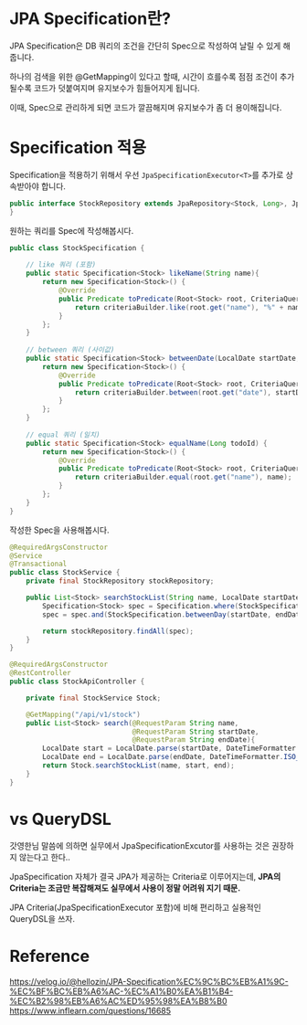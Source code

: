 # JPA Specification란?
JPA Specification은 DB 쿼리의 조건을 간단히 Spec으로 작성하여 날릴 수 있게 해줍니다.

하나의 검색을 위한 @GetMapping이 있다고 할때, 시간이 흐를수록 점점 조건이 추가될수록 코드가 덧붙여지며 유지보수가 힘들어지게 됩니다.

이때, Spec으로 관리하게 되면 코드가 깔끔해지며 유지보수가 좀 더 용이해집니다.

# Specification 적용

Specification을 적용하기 위해서 우선 ```JpaSpecificationExecutor<T>```를 추가로 상속받아야 합니다.
```java
public interface StockRepository extends JpaRepository<Stock, Long>, JpaSpecificationExecutor<Stock> {
}
```

원하는 쿼리를 Spec에 작성해봅시다.

```java
public class StockSpecification {
	
    // like 쿼리 (포함)
    public static Specification<Stock> likeName(String name){
        return new Specification<Stock>() {
            @Override
            public Predicate toPredicate(Root<Stock> root, CriteriaQuery<?> query, CriteriaBuilder criteriaBuilder) {
                return criteriaBuilder.like(root.get("name"), "%" + name + "%");
            }
        };
    }
	
    // between 쿼리 (사이값)
    public static Specification<Stock> betweenDate(LocalDate startDate, LocalDate endDate){
        return new Specification<Stock>() {
            @Override
            public Predicate toPredicate(Root<Stock> root, CriteriaQuery<?> query, CriteriaBuilder criteriaBuilder) {
                return criteriaBuilder.between(root.get("date"), startDate, endDate);
            }
        };
    }
    
    // equal 쿼리 (일치)
    public static Specification<Stock> equalName(Long todoId) {
        return new Specification<Stock>() {
            @Override
            public Predicate toPredicate(Root<Stock> root, CriteriaQuery<?> query, CriteriaBuilder criteriaBuilder) {
                return criteriaBuilder.equal(root.get("name"), name);
            }
        };
    }
}
```
작성한 Spec을 사용해봅시다.
```java
@RequiredArgsConstructor
@Service
@Transactional
public class StockService {
    private final StockRepository stockRepository;

    public List<Stock> searchStockList(String name, LocalDate startDate, LocalDate endDate){
        Specification<Stock> spec = Specification.where(StockSpecification.likeName(name));
        spec = spec.and(StockSpecification.betweenDay(startDate, endDate));

        return stockRepository.findAll(spec);
    }
}
```
```java
@RequiredArgsConstructor
@RestController
public class StockApiController {

    private final StockService Stock;

    @GetMapping("/api/v1/stock")
    public List<Stock> search(@RequestParam String name,
                              @RequestParam String startDate,
						      @RequestParam String endDate){
        LocalDate start = LocalDate.parse(startDate, DateTimeFormatter.ISO_DATE);
        LocalDate end = LocalDate.parse(endDate, DateTimeFormatter.ISO_DATE);
        return Stock.searchStockList(name, start, end);
    }
}
```

# vs QueryDSL
갓영한님 말씀에 의하면 실무에서 JpaSpecificationExcutor를 사용하는 것은 권장하지 않는다고 한다.. 

JpaSpecification 자체가 결국 JPA가 제공하는 Criteria로 이루어지는데, **JPA의 Criteria는 조금만 복잡해져도 실무에서 사용이 정말 어려워 지기 때문.**

JPA Criteria(JpaSpecificationExecutor 포함)에 비해 편리하고 실용적인 QueryDSL을 쓰자.

# Reference
https://velog.io/@hellozin/JPA-Specification%EC%9C%BC%EB%A1%9C-%EC%BF%BC%EB%A6%AC-%EC%A1%B0%EA%B1%B4-%EC%B2%98%EB%A6%AC%ED%95%98%EA%B8%B0
https://www.inflearn.com/questions/16685
